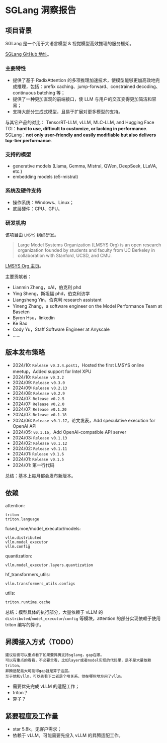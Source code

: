 # SGLang 洞察报告

## 项目背景

SGLang 是一个用于大语言模型 & 视觉模型高效推理的服务框架。

[<u>SGLang GitHub 地址</u>](https://github.com/sgl-project/sglang)。

### 主要特性

- 提供了基于 RadixAttention 的多项推理加速技术，使模型能够更加高效地完成推理，包括：prefix caching、jump-forward、constrained decoding、continuous batching 等；
- 提供了一种更加直观的前端接口，使 LLM 与用户的交互变得更加简洁和容易；
- 支持大部分生成式模型，且易于扩展对更多模型的支持。

与其它产品的对比：
TensorRT-LLM, vLLM, MLC-LLM, and Hugging Face TGI：**hard to use, difficult to customize, or lacking in performance**.
SGLang：**not only user-friendly and easily modifiable but also delivers top-tier performance**.

### 支持的模型

- generative models (Llama, Gemma, Mistral, QWen, DeepSeek, LLaVA, etc.)
- embedding models (e5-mistral)

### 系统及硬件支持

- 操作系统：Windows、Linux；
- 底层硬件：CPU、GPU。

### 研发机构

该项目由 `LMSYS` 组织研发。

> Large Model Systems Organization (LMSYS Org) is an open research organization founded by students and faculty from UC Berkeley in collaboration with Stanford, UCSD, and CMU.

[<u>LMSYS Org 主页</u>](https://lmsys.org/about/)。

主要贡献者：

- Lianmin Zheng，xAI，伯克利 phd
- Ying Sheng，斯坦福 phd，伯克利访学
- Liangsheng Yin，伯克利 research assistant
- Yineng Zhang，a software engineer on the Model Performance Team at Baseten
- Byron Hsu，linkedin
- Ke Bao
- Cody Yu，Staff Software Engineer at Anyscale
- ……

## 版本发布策略

- 2024/10: `Release v0.3.4.post1`，Hosted the first LMSYS online meetup，Added support for Intel XPU
- 2024/10: `Release v0.3.2`
- 2024/09: `Release v0.3.0`
- 2024/09: `Release v0.2.13`
- 2024/08: `Release v0.2.9`
- 2024/07: `Release v0.2.5`
- 2024/07: `Release v0.2.0`
- 2024/07: `Release v0.1.20`
- 2024/07: `Release v0.1.18`
- 2024/06: `Release v0.1.17`，论文发表，Add speculative execution for OpenAI API
- 2024/05: `v0.1.16`，Add OpenAI-compatible API server
- 2024/03: `Release v0.1.13`
- 2024/02: `Release v0.1.12`
- 2024/02: `Release v0.1.11`
- 2024/01: `Release v0.1.6`
- 2024/01: `Release v0.1.5`
- 2024/01: 第一行代码

总结：基本上每月都会发布新版本。

## 依赖

attention:

```
triton
triton.language
```

fused_moe/model_executor/models:

```
vllm.distributed
vllm.model_executor
vllm.config
```

quantization:

```
vllm.model_executor.layers.quantization
```

hf_transformers_utils:

```
vllm.transformers_utils.configs
```

utils:

```
triton.runtime.cache
```

总结：模型具体的执行部分，大量依赖于 vLLM 的 `distributed`/`model_executor`/`config` 等模块，attention 的部分实现依赖于使用 triton 编写的算子。

## 昇腾接入方式（TODO）

```
建议后面可以重点看下如果要昇腾支持sglang，gap在哪。
可以有重点的看看，不必要全看，比如layer或者model实现的代码里，是不是大量依赖triton。
昇腾适配最大可能得gap就是算子这层。
至于他和vllm，可以先看下二者是个啥关系，他在哪些地方用了vllm。
```

- 需要优先完成 vLLM 的适配工作；
- triton？
- 算子？

## 紧要程度及工作量

- star 5.8k，无客户需求；
- 依赖于 vLLM，可能需要先投入 vLLM 的昇腾适配工作。

